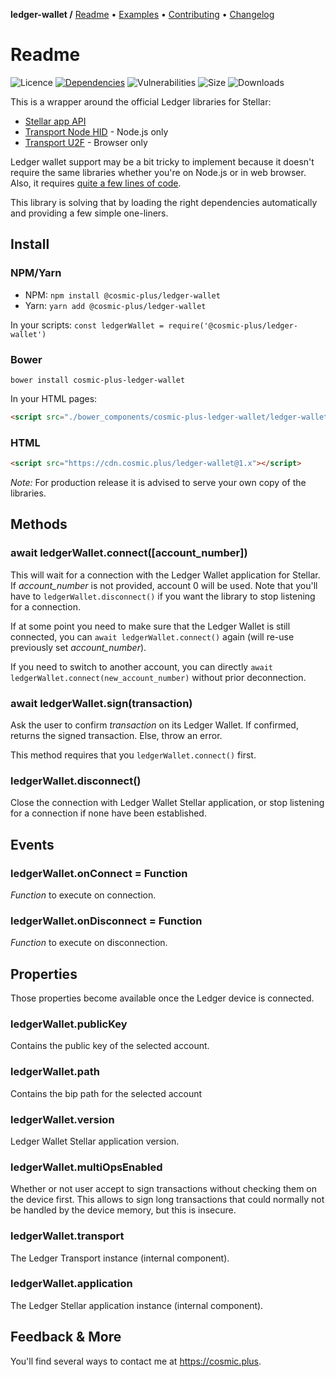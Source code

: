 **ledger-wallet /**
[Readme](https://cosmic.plus/#view:js-ledger-wallet)
• [Examples](https://cosmic.plus/#view:js-ledger-wallet/EXAMPLES)
• [Contributing](https://cosmic.plus/#view:js-ledger-wallet/CONTRIBUTING)
• [Changelog](https://cosmic.plus/#view:js-ledger-wallet/CHANGELOG)

# Readme

![Licence](https://img.shields.io/github/license/cosmic-plus/js-ledger-wallet.svg)
[![Dependencies](https://badgen.net/david/dep/cosmic-plus/js-ledger-wallet)](https://david-dm.org/cosmic-plus/js-ledger-wallet)
![Vulnerabilities](https://snyk.io/test/npm/@cosmic-plus/ledger-wallet/badge.svg)
![Size](https://badgen.net/bundlephobia/minzip/@cosmic-plus/ledger-wallet)
![Downloads](https://badgen.net/npm/dt/@cosmic-plus/ledger-wallet)

This is a wrapper around the official Ledger libraries for Stellar:

- [Stellar app API](https://www.npmjs.com/package/@ledgerhq/hw-app-str)
- [Transport Node HID](https://www.npmjs.com/package/@ledgerhq/hw-transport-node-hid) - Node.js only
- [Transport U2F](https://www.npmjs.com/package/@ledgerhq/hw-transport-u2f) - Browser only

Ledger wallet support may be a bit tricky to implement because it doesn't
require the same libraries whether you're on Node.js or in web browser. Also, it
requires [quite a few lines of
code](https://github.com/cosmic-plus/js-ledger-wallet/blob/master/src/index.js).

This library is solving that by loading the right dependencies automatically and
providing a few simple one-liners.

## Install

### NPM/Yarn

- NPM: `npm install @cosmic-plus/ledger-wallet`
- Yarn: `yarn add @cosmic-plus/ledger-wallet`

In your scripts: `const ledgerWallet = require('@cosmic-plus/ledger-wallet')`

### Bower

`bower install cosmic-plus-ledger-wallet`

In your HTML pages:

```HTML
<script src="./bower_components/cosmic-plus-ledger-wallet/ledger-wallet.js"></script>
```

### HTML

```HTML
<script src="https://cdn.cosmic.plus/ledger-wallet@1.x"></script>
```

_Note:_ For production release it is advised to serve your own copy of the
libraries.

## Methods

### await ledgerWallet.connect([account_number])

This will wait for a connection with the Ledger Wallet application for Stellar.
If _account_number_ is not provided, account 0 will be used. Note that you'll
have to `ledgerWallet.disconnect()` if you want the library to stop listening
for a connection.

If at some point you need to make sure that the Ledger Wallet is still
connected, you can `await ledgerWallet.connect()` again (will re-use previously set _account_number_).

If you need to switch to another account, you can directly `await ledgerWallet.connect(new_account_number)` without prior deconnection.

### await ledgerWallet.sign(transaction)

Ask the user to confirm _transaction_ on its Ledger Wallet. If confirmed,
returns the signed transaction. Else, throw an error.

This method requires that you `ledgerWallet.connect()` first.

### ledgerWallet.disconnect()

Close the connection with Ledger Wallet Stellar application, or stop listening
for a connection if none have been established.

## Events

### ledgerWallet.onConnect = Function

_Function_ to execute on connection.

### ledgerWallet.onDisconnect = Function

_Function_ to execute on disconnection.

## Properties

Those properties become available once the Ledger device is connected.

### ledgerWallet.publicKey

Contains the public key of the selected account.

### ledgerWallet.path

Contains the bip path for the selected account

### ledgerWallet.version

Ledger Wallet Stellar application version.

### ledgerWallet.multiOpsEnabled

Whether or not user accept to sign transactions without checking them on the
device first. This allows to sign long transactions that could normally not be
handled by the device memory, but this is insecure.

### ledgerWallet.transport

The Ledger Transport instance (internal component).

### ledgerWallet.application

The Ledger Stellar application instance (internal component).

## Feedback & More

You'll find several ways to contact me at <https://cosmic.plus>.
